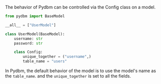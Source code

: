 The behavior of Pydbm can be controlled via the Config class on a model.

```python
from pydbm import BaseModel

__all__ = ["UserModel"]

class UserModel(BaseModel):
    username: str
    password: str

    class Config:
        unique_together = ("username",)
        table_name = "users"
```

In Pydbm, the default behavior of the model is to use the model's name as the `table_name`.
and the `unique_together` is set to all the fields.

